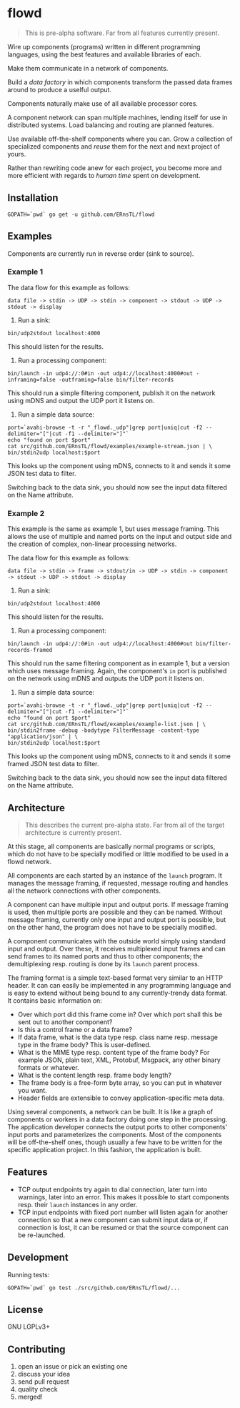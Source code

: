 # flowd

> This is pre-alpha software. Far from all features currently present.

Wire up components (programs) written in different programming languages, using the best features and available libraries of each.

Make them communicate in a network of components.

Build a *data factory* in which components transform the passed data frames around to produce a uselful output.

Components naturally make use of all available processor cores.

A component network can span multiple machines, lending itself for use in distributed systems. Load balancing and routing are planned features.

Use available off-the-shelf components where you can. Grow a collection of specialized components and *reuse* them for the next and next project of yours.

Rather than rewriting code anew for each project, you become more and more efficient with regards to *human time* spent on development.

## Installation

```
GOPATH=`pwd` go get -u github.com/ERnsTL/flowd
```

## Examples

Components are currently run in reverse order (sink to source).

### Example 1

The data flow for this example as follows:

```
data file -> stdin -> UDP -> stdin -> component -> stdout -> UDP -> stdout -> display
```

1. Run a sink:

  ```
  bin/udp2stdout localhost:4000
  ```

  This should listen for the results.

1. Run a processing component:

  ```
  bin/launch -in udp4://:0#in -out udp4://localhost:4000#out -inframing=false -outframing=false bin/filter-records
  ```

  This should run a simple filtering component, publish it on the network using mDNS and output the UDP port it listens on.

1. Run a simple data source:

  ```
  port=`avahi-browse -t -r "_flowd._udp"|grep port|uniq|cut -f2 --delimiter="["|cut -f1 --delimiter="]"`
  echo "found on port $port"
  cat src/github.com/ERnsTL/flowd/examples/example-stream.json | \
  bin/stdin2udp localhost:$port
  ```

  This looks up the component using mDNS, connects to it and sends it some JSON test data to filter.

  Switching back to the data sink, you should now see the input data filtered on the Name attribute.

### Example 2

This example is the same as example 1, but uses message framing. This allows the use of multiple and named ports on the input and output side and the creation of complex, non-linear processing networks.

The data flow for this example as follows:

```
data file -> stdin -> frame -> stdout/in -> UDP -> stdin -> component -> stdout -> UDP -> stdout -> display
```

1. Run a sink:

  ```
  bin/udp2stdout localhost:4000
  ```

  This should listen for the results.

1. Run a processing component:

  ```
  bin/launch -in udp4://:0#in -out udp4://localhost:4000#out bin/filter-records-framed
  ```

  This should run the same filtering component as in example 1, but a version which uses message framing. Again, the component's ```in``` port is published on the network using mDNS and outputs the UDP port it listens on.

1. Run a simple data source:

  ```
  port=`avahi-browse -t -r "_flowd._udp"|grep port|uniq|cut -f2 --delimiter="["|cut -f1 --delimiter="]"`
  echo "found on port $port"
  cat src/github.com/ERnsTL/flowd/examples/example-list.json | \
  bin/stdin2frame -debug -bodytype FilterMessage -content-type "application/json" | \
  bin/stdin2udp localhost:$port
  ```

  This looks up the component using mDNS, connects to it and sends it some framed JSON test data to filter.

  Switching back to the data sink, you should now see the input data filtered on the Name attribute.

## Architecture

> This describes the current pre-alpha state. Far from all of the target architecture is currently present.

At this stage, all components are basically normal programs or scripts, which do not have to be specially modified or little modified to be used in a flowd network.

All components are each started by an instance of the ```launch``` program. It manages the message framing, if requested, message routing and handles all the network connections with other components.

A component can have multiple input and output ports. If message framing is used, then multiple ports are possible and they can be named. Without message framing, currently only one input and output port is possible, but on the other hand, the program does not have to be specially modified.

A component communicates with the outside world simply using standard input and output. Over these, it receives multiplexed input frames and can send frames to its named ports and thus to other components; the demultiplexing resp. routing is done by its ```launch``` parent process.

The framing format is a simple text-based format very similar to an HTTP header. It can can easily be implemented in any programming language and is easy to extend without being bound to any currently-trendy data format. It contains basic information on:

* Over which port did this frame come in? Over which port shall this be sent out to another component?
* Is this a control frame or a data frame?
* If data frame, what is the data type resp. class name resp. message type in the frame body? This is user-defined.
* What is the MIME type resp. content type of the frame body? For example JSON, plain text, XML, Protobuf, Msgpack, any other binary formats or whatever.
* What is the content length resp. frame body length?
* The frame body is a free-form byte array, so you can put in whatever you want.
* Header fields are extensible to convey application-specific meta data.

Using several components, a network can be built. It is like a graph of components or workers in a data factory doing one step in the processing. The application developer connects the output ports to other components' input ports and parameterizes the components. Most of the components will be off-the-shelf ones, though usually a few have to be written for the specific application project. In this fashion, the application is built.

## Features

* TCP output endpoints try again to dial connection, later turn into warnings, later into an error. This makes it possible to start components resp. their ```launch``` instances in any order.
* TCP input endpoints with fixed port number will listen again for another connection so that a new component can submit input data or, if connection is lost, it can be resumed or that the source component can be re-launched.

## Development

Running tests:

  ```
  GOPATH=`pwd` go test ./src/github.com/ERnsTL/flowd/...
  ```

## License

GNU LGPLv3+

## Contributing

1. open an issue or pick an existing one
2. discuss your idea
3. send pull request
4. quality check
5. merged!
